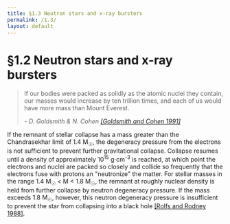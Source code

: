 ```yaml
---
title: §1.3 Neutron stars and x-ray bursters
permalink: /1.3/
layout: default
---
```


§1.2 Neutron stars and x-ray bursters
=====================================

<blockquote>
<p>If our bodies were packed as solidly as the atomic nuclei they contain, our
	masses would increase by ten trillion times, and each of us would have
	more mass than Mount Everest.
</p>
<footer><cite>- D. Goldsmith & N. Cohen 
	<a href="../bibliography/#goldsmith">[Goldsmith and Cohen 1991]</a></cite></footer>
</blockquote>

If the remnant of stellar collapse has a mass greater than the Chandrasekhar
limit of 1.4 M<span class="correction"><sub>☉</sub></span>, the degeneracy
pressure from the electrons is not sufficient to prevent further gravitational
collapse. Collapse resumes until a density of approximately 10<sup>15</sup>
g⋅cm<sup>-3</sup> is reached, at which point the electrons and nuclei are
packed so closely and collide so frequently that the electrons fuse with
protons an "neutronize" the matter. For stellar masses in the range 1.4
M<span class="correction"><sub>☉</sub></span> &lt; M &lt; 1.8
M<span class="correction"><sub>☉</sub></span>, the remnant at roughly nuclear
density is held from further collapse by neutron degeneracy pressure. If the
mass exceeds 1.8 M<span class="correction"><sub>☉</sub></span>, however, this
neutron degeneracy pressure is insufficient to prevent the star from
collapsing into a black hole [[Rolfs and Rodney
1988]](../bibliography/#rolfs).